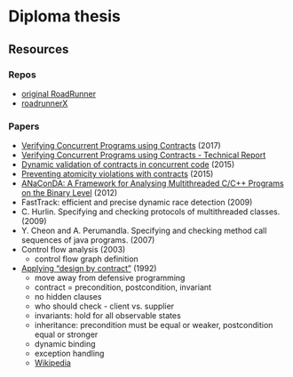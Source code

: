 # Diploma thesis

## Resources

### Repos

* [original RoadRunner](https://github.com/stephenfreund/RoadRunner)
* [roadrunnerX](https://pajda.fit.vutbr.cz/jct/roadrunnerX)

### Papers

* [Verifying Concurrent Programs using Contracts](http://www.fit.vutbr.cz/~vojnar/Publications/icst17-contracts.pdf)
  (2017)
* [Verifying Concurrent Programs using Contracts - Technical Report](http://www.fit.vutbr.cz/~vojnar/Publications/tr-contracts-16.pdf)
* [Dynamic validation of contracts in concurrent code](http://citeseerx.ist.psu.edu/viewdoc/download?doi=10.1.1.715.114&rep=rep1&type=pdf)
  (2015)
* [Preventing atomicity violations with contracts](https://docentes.fct.unl.pt/joao-lourenco/files/1505.02951v1-dsousa.pdf)
  (2015)
* [ANaConDA: A Framework for Analysing Multithreaded C/C++ Programs on the Binary Level](http://dx.doi.org/10.1007/978-3-642-35632-2_5)
  (2012)
* FastTrack: efficient and precise dynamic race detection (2009)
* C. Hurlin. Specifying and checking protocols of multithreaded classes. (2009)
* Y. Cheon and A. Perumandla. Specifying and checking method call sequences of
  java programs. (2007)
* Control flow analysis (2003)
  * control flow graph definition
* [Applying “design by contract”](http://se.ethz.ch/~meyer/publications/computer/contract.pdf)
  (1992)
  * move away from defensive programming
  * contract = precondition, postcondition, invariant
  * no hidden clauses
  * who should check - client vs. supplier
  * invariants: hold for all observable states
  * inheritance: precondition must be equal or weaker, postcondition equal or
    stronger
  * dynamic binding
  * exception handling
  * [Wikipedia](https://en.wikipedia.org/wiki/Design_by_contract)

